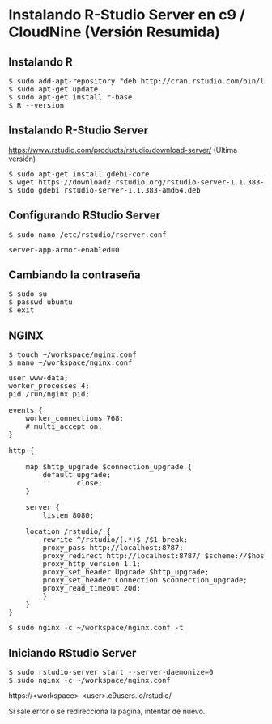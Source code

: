 # Instalando R-Studio Server en c9 / CloudNine (Versión Resumida)

## Instalando R

<pre>
$ sudo add-apt-repository "deb http://cran.rstudio.com/bin/linux/ubuntu $(lsb_release -sc)/"
$ sudo apt-get update
$ sudo apt-get install r-base
$ R --version
</pre>

## Instalando R-Studio Server

https://www.rstudio.com/products/rstudio/download-server/ (Última versión)

<pre>
$ sudo apt-get install gdebi-core
$ wget https://download2.rstudio.org/rstudio-server-1.1.383-amd64.deb
$ sudo gdebi rstudio-server-1.1.383-amd64.deb
</pre>

## Configurando RStudio Server

<pre>
$ sudo nano /etc/rstudio/rserver.conf
</pre>
<pre>
server-app-armor-enabled=0
</pre>

## Cambiando la contraseña

<pre>
$ sudo su
$ passwd ubuntu
$ exit
</pre>

## NGINX

<pre>
$ touch ~/workspace/nginx.conf
$ nano ~/workspace/nginx.conf
</pre>
<pre>
user www-data;
worker_processes 4;
pid /run/nginx.pid;

events {
    worker_connections 768;
    # multi_accept on;
}

http {

    map $http_upgrade $connection_upgrade {
        default upgrade;
        ''      close;
    }

    server {
        listen 8080;
    
    location /rstudio/ {
        rewrite ^/rstudio/(.*)$ /$1 break;
        proxy_pass http://localhost:8787;
        proxy_redirect http://localhost:8787/ $scheme://$host/rstudio/;
        proxy_http_version 1.1;
        proxy_set_header Upgrade $http_upgrade;
        proxy_set_header Connection $connection_upgrade;
        proxy_read_timeout 20d;
        }
    }
}
</pre>
<pre>
$ sudo nginx -c ~/workspace/nginx.conf -t 
</pre>

## Iniciando RStudio Server

<pre>
$ sudo rstudio-server start --server-daemonize=0
$ sudo nginx -c ~/workspace/nginx.conf
</pre>

https://\<workspace>-\<user>.c9users.io/rstudio/

Si sale error o se redirecciona la página, intentar de nuevo.
